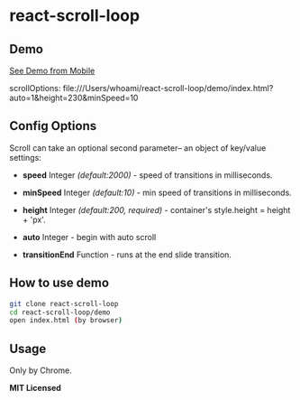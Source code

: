 # react-scroll-loop

## Demo
[See Demo from Mobile](https://qilovehua.github.io/react-scroll-loop/demo/index.html?auto=1&height=230&minSpeed=10)

scrollOptions:
file:///Users/whoami/react-scroll-loop/demo/index.html?auto=1&height=230&minSpeed=10

## Config Options

Scroll can take an optional second parameter– an object of key/value settings:

- **speed** Integer *(default:2000)* - speed of transitions in milliseconds.

- **minSpeed** Integer *(default:10)* - min speed of transitions in milliseconds.

- **height** Integer *(default:200, required)* - container's style.height = height + 'px'.

- **auto** Integer - begin with auto scroll

- **transitionEnd** Function - runs at the end slide transition.

## How to use demo

```bash
git clone react-scroll-loop
cd react-scroll-loop/demo
open index.html (by browser)
```

## Usage
Only by Chrome.


**MIT Licensed**
